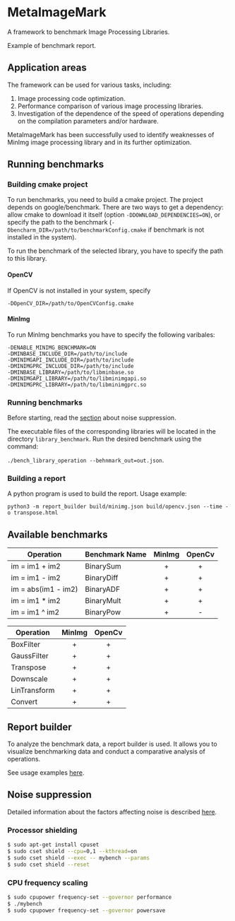 # MetaImageMark

A framework to benchmark Image Processing Libraries.

Example of benchmark report.

## Application areas

The framework can be used for various tasks, including:

1. Image processing code optimization.
2. Performance comparison of various image processing libraries.
3. Investigation of the dependence of the speed of operations depending on the compilation parameters and/or hardware.

MetaImageMark has been successfully used to identify weaknesses of MinImg image processing library and in its further
optimization.

## Running benchmarks

### Building cmake project

To run benchmarks, you need to build a cmake project. The project depends on google/benchmark. There are two ways to get
a dependency: allow cmake to download it itself (option `-DDOWNLOAD_DEPENDENCIES=ON`), or specify the path to the
benchmark (`-Dbencharm_DIR=/path/to/benchmarkConfig.cmake` if benchmark is not installed in the system).

To run the benchmark of the selected library, you have to specify the path to this library.

#### OpenCV

If OpenCV is not installed in your system, specify

`-DOpenCV_DIR=/path/to/OpenCVConfig.cmake`

#### MinImg

To run MinImg benchmarks you have to specify the following varibales:

```
-DENABLE_MINIMG_BENCHMARK=ON
-DMINBASE_INCLUDE_DIR=/path/to/include
-DMINIMGAPI_INCLUDE_DIR=/path/to/include
-DMINIMGPRC_INCLUDE_DIR=/path/to/include
-DMINBASE_LIBRARY=/path/to/libminbase.so
-DMINIMGAPI_LIBRARY=/path/to/libminimgapi.so
-DMINIMGPRC_LIBRARY=/path/to/libminimgprc.so
```

### Running benchmarks

Before starting, read the [section](#noise-suppression) about noise suppression.

The executable files of the corresponding libraries will be located in the directory `library_benchmark`. Run the
desired benchmark using the command:

`./bench_library_operation --behnmark_out=out.json`.

### Building a report

A python program is used to build the report. Usage example:

```python3 -m report_builder build/minimg.json build/opencv.json --time -o transpose.html```

## Available benchmarks

| Operation           | Benchmark Name | MinImg | OpenCv | 
|---------------------|----------------|:------:|:------:|
| im = im1 + im2      | BinarySum      |   +    |    +   |
| im = im1 - im2      | BinaryDiff     |   +    |    +   |
| im = abs(im1 - im2) | BinaryADF      |   +    |    +   |
| im = im1 * im2      | BinaryMult     |   +    |    +   |
| im = im1 ^ im2      | BinaryPow      |   +    |    -   |

| Operation    | MinImg | OpenCv | 
|--------------|:------:|:------:|
| BoxFilter    |   +    |   +    |
| GaussFilter  |   +    |   +    |
| Transpose    |   +    |   +    |
| Downscale    |   +    |   +    |
| LinTransform |   +    |   +    |
| Convert      |   +    |   +    |

## Report builder

To analyze the benchmark data, a report builder is used. It allows you to visualize benchmarking data and conduct a
comparative analysis of operations.

See usage examples [here](report_builder/README.md).

## Noise suppression

Detailed information about the factors affecting noise is
described [here](https://github.com/JuliaCI/BenchmarkTools.jl/blob/master/docs/src/linuxtips.md).

### Processor shielding

```bash
$ sudo apt-get install cpuset
$ sudo cset shield --cpu=0,1 --kthread=on
$ sudo cset shield --exec -- mybench --params
$ sudo cset shield --reset
```

### CPU frequency scaling

```bash
$ sudo cpupower frequency-set --governor performance
$ ./mybench
$ sudo cpupower frequency-set --governor powersave
```
